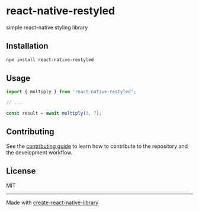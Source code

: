 # react-native-restyled

simple react-native styling library

## Installation

```sh
npm install react-native-restyled
```

## Usage

```js
import { multiply } from 'react-native-restyled';

// ...

const result = await multiply(3, 7);
```

## Contributing

See the [contributing guide](CONTRIBUTING.md) to learn how to contribute to the repository and the development workflow.

## License

MIT

---

Made with [create-react-native-library](https://github.com/callstack/react-native-builder-bob)
